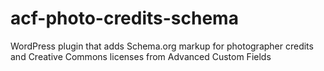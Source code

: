 # acf-photo-credits-schema
WordPress plugin that adds Schema.org markup for photographer credits and Creative Commons licenses from Advanced Custom Fields
